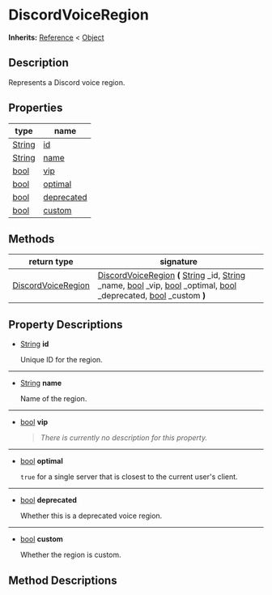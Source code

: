   
# DiscordVoiceRegion
  
**Inherits:** [Reference](https://docs.godotengine.org/en/3.5/classes/class_reference.html) < [Object](https://docs.godotengine.org/en/3.5/classes/class_object.html)  
  
  
## Description
  
Represents a Discord voice region.  
  
## Properties
  
| type                                                                    | name                               |
|-------------------------------------------------------------------------|------------------------------------|
| [String](https://docs.godotengine.org/en/3.5/classes/class_string.html) | [id](#property-id)                 |
| [String](https://docs.godotengine.org/en/3.5/classes/class_string.html) | [name](#property-name)             |
| [bool](https://docs.godotengine.org/en/3.5/classes/class_bool.html)     | [vip](#property-vip)               |
| [bool](https://docs.godotengine.org/en/3.5/classes/class_bool.html)     | [optimal](#property-optimal)       |
| [bool](https://docs.godotengine.org/en/3.5/classes/class_bool.html)     | [deprecated](#property-deprecated) |
| [bool](https://docs.godotengine.org/en/3.5/classes/class_bool.html)     | [custom](#property-custom)         |  
  
## Methods
  
| return type                                         | signature                                                                                                                                                                                                                                                                                                                                                                                                                                                                                                                                           |
|-----------------------------------------------------|-----------------------------------------------------------------------------------------------------------------------------------------------------------------------------------------------------------------------------------------------------------------------------------------------------------------------------------------------------------------------------------------------------------------------------------------------------------------------------------------------------------------------------------------------------|
| [DiscordVoiceRegion](./class_discordvoiceregion.md) | [DiscordVoiceRegion](#method-DiscordVoiceRegion) **(** [String](https://docs.godotengine.org/en/3.5/classes/class_string.html) \_id, [String](https://docs.godotengine.org/en/3.5/classes/class_string.html) \_name, [bool](https://docs.godotengine.org/en/3.5/classes/class_bool.html) \_vip, [bool](https://docs.godotengine.org/en/3.5/classes/class_bool.html) \_optimal, [bool](https://docs.godotengine.org/en/3.5/classes/class_bool.html) \_deprecated, [bool](https://docs.godotengine.org/en/3.5/classes/class_bool.html) \_custom **)** |  
  
## Property Descriptions
  
- <a name="property-id"></a>[String](https://docs.godotengine.org/en/3.5/classes/class_string.html) **id**  
  
	Unique ID for the region.  
________________

- <a name="property-name"></a>[String](https://docs.godotengine.org/en/3.5/classes/class_string.html) **name**  
  
	Name of the region.  
________________

- <a name="property-vip"></a>[bool](https://docs.godotengine.org/en/3.5/classes/class_bool.html) **vip**  
  
	> *There is currently no description for this property.*  
________________

- <a name="property-optimal"></a>[bool](https://docs.godotengine.org/en/3.5/classes/class_bool.html) **optimal**  
  
	`true` for a single server that is closest to the current user's client.  
________________

- <a name="property-deprecated"></a>[bool](https://docs.godotengine.org/en/3.5/classes/class_bool.html) **deprecated**  
  
	Whether this is a deprecated voice region.  
________________

- <a name="property-custom"></a>[bool](https://docs.godotengine.org/en/3.5/classes/class_bool.html) **custom**  
  
	Whether the region is custom.
  
  
## Method Descriptions
  
  
